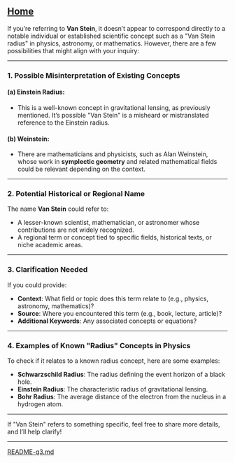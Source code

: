 [Home](https://t2m.io/VwvDcuw)
---

If you’re referring to **Van Stein**, it doesn’t appear to correspond directly to a notable individual or established scientific concept such as a "Van Stein radius" in physics, astronomy, or mathematics. However, there are a few possibilities that might align with your inquiry:

---

### **1. Possible Misinterpretation of Existing Concepts**
#### (a) **Einstein Radius**:
- This is a well-known concept in gravitational lensing, as previously mentioned. It’s possible "Van Stein" is a misheard or mistranslated reference to the Einstein radius.

#### (b) **Weinstein**:
- There are mathematicians and physicists, such as Alan Weinstein, whose work in **symplectic geometry** and related mathematical fields could be relevant depending on the context.

---

### **2. Potential Historical or Regional Name**
The name **Van Stein** could refer to:
- A lesser-known scientist, mathematician, or astronomer whose contributions are not widely recognized.
- A regional term or concept tied to specific fields, historical texts, or niche academic areas.

---

### **3. Clarification Needed**
If you could provide:
- **Context**: What field or topic does this term relate to (e.g., physics, astronomy, mathematics)?
- **Source**: Where you encountered this term (e.g., book, lecture, article)?
- **Additional Keywords**: Any associated concepts or equations?

---

### **4. Examples of Known "Radius" Concepts in Physics**
To check if it relates to a known radius concept, here are some examples:
- **Schwarzschild Radius**: The radius defining the event horizon of a black hole.
- **Einstein Radius**: The characteristic radius of gravitational lensing.
- **Bohr Radius**: The average distance of the electron from the nucleus in a hydrogen atom.

---

If "Van Stein" refers to something specific, feel free to share more details, and I’ll help clarify!


---

[README-q3.md](https://t2m.io/VPMLVsN)
